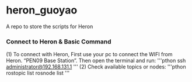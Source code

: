 # heron_guoyao
A repo to store the scripts for Heron

### Connect to Heron & Basic Command
(1) To connect with Heron, First use your pc to connect the WIFI from Heron. “PEN09 Base Station”. Then open the terminal and run:
'''pthon
ssh administrator@192.168.131.1
'''
(2) Check available topics or nodes:
'''pthon
rostopic list
rosnode list
'''
